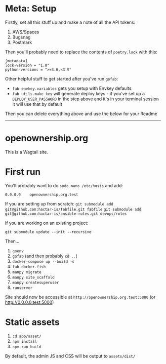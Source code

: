 # Meta: Setup

Firstly, set all this stuff up and make a note of all the API tokens:

1. AWS/Spaces
2. Bugsnag
3. Postmark


Then you'll probably need to replace the contents of `poetry.lock` with this:

```
[metadata]
lock-version = "1.0"
python-versions = ">=3.6,<3.9"
```

Other helpful stuff to get started after you've run `gofab`:

* `fab envkey.variables` gets you setup with Envkey defaults
* `fab utils.make_key` will generate deploy keys - if you've set up a `DEPLOY_USER_PASSWORD` in the step above and it's in your terminal session it will use that by default

Then you can delete everything above and use the below for your Readme

---

# openownership.org

This is a Wagtail site.


# First run

You'll probably want to do `sudo nano /etc/hosts` and add:

`0.0.0.0    openownership.org.test`

If you are setting up from scratch:
`git submodule add git@github.com:hactar-is/fabfile.git fabfile`
`git submodule add git@github.com:hactar-is/ansible-roles.git devops/roles`

If you are working on an existing project:

`git submodule update --init --recursive`

Then...

1. `goenv`
2. `gofab` (and then probably `cd ..`)
3. `docker-compose up --build -d`
4. `fab docker.fish`
5. `manpy migrate`
6. `manpy site_scaffold`
7. `manpy createsuperuser`
8. `runserver`


Site should now be accessible at `http://openownership.org.test:5000` (or http://0.0.0.0.test:5000)


# Static assets

1. `cd app/asset/`
2. `npm install`
3. `npm run build`

By default, the admin JS and CSS will be output to `assets/dist/`
